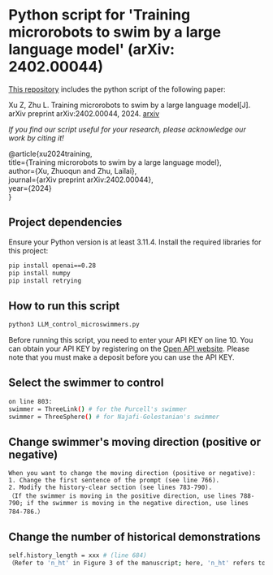 # Python script for 'Training microrobots to swim by a large language model' (arXiv: 2402.00044)

[This repository]([https://www.google.com](https://github.com/ZhulailaiFluidLab/Training_microswimmer_by_LLM)) includes the python script of the following paper:

Xu Z, Zhu L. Training microrobots to swim by a large language model[J]. arXiv preprint arXiv:2402.00044, 2024. [arxiv](https://arxiv.org/abs/2402.00044)

*If you find our script useful for your research, please acknowledge our work by citing it!*

@article{xu2024training,\
  title={Training microrobots to swim by a large language model},\
  author={Xu, Zhuoqun and Zhu, Lailai},\
  journal={arXiv preprint arXiv:2402.00044},\
  year={2024}\
}

## Project dependencies

Ensure your Python version is at least 3.11.4. Install the required libraries for this project:

```bash
pip install openai==0.28
pip install numpy
pip install retrying
```

## How to run this script
```bash
python3 LLM_control_microswimmers.py
```

Before running this script, you need to enter your API KEY on line 10. You can obtain your API KEY by registering on the [Open API website](https://platform.openai.com/api-keys). Please note that you must make a deposit before you can use the API KEY.


## Select the swimmer to control

```bash
on line 803:
swimmer = ThreeLink() # for the Purcell's swimmer
swimmer = ThreeSphere() # for Najafi-Golestanian's swimmer
```

## Change swimmer's moving direction (positive or negative)

```text
When you want to change the moving direction (positive or negative):
1. Change the first sentence of the prompt (see line 766).
2. Modify the history-clear section (see lines 783-790).
（If the swimmer is moving in the positive direction, use lines 788-790; if the swimmer is moving in the negative direction, use lines 784-786.）
```
## Change the number of historical demonstrations

```bash
self.history_length = xxx # (line 684)
（Refer to 'n_ht' in Figure 3 of the manuscript; here, 'n_ht' refers to 'self.history_length'.）
```


<!--There are two class "class ThreeLink" and "class Threesphere" respectively introduce the environment of purcell swimmer and NG's swimmer. -->
